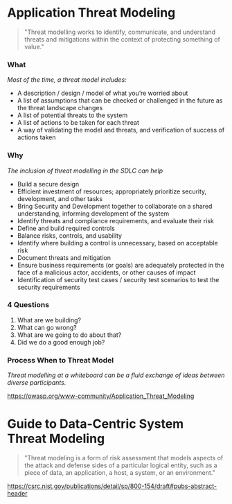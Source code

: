 # Application Threat Modeling
> "Threat modelling works to identify, communicate, and understand threats and mitigations within the context of protecting something of value."
### What
_Most of the time, a threat model includes:_
* A description / design / model of what you’re worried about  
* A list of assumptions that can be checked or challenged in the future as the threat landscape changes  
* A list of potential threats to the system  
* A list of actions to be taken for each threat  
* A way of validating the model and threats, and verification of success of actions taken  
### Why
_The inclusion of threat modelling in the SDLC can help_
* Build a secure design  
* Efficient investment of resources; appropriately prioritize security, development, and other tasks  
* Bring Security and Development together to collaborate on a shared understanding, informing development of the system  
* Identify threats and compliance requirements, and evaluate their risk  
* Define and build required controls    
* Balance risks, controls, and usability  
* Identify where building a control is unnecessary, based on acceptable risk  
* Document threats and mitigation  
* Ensure business requirements (or goals) are adequately protected in the face of a malicious actor, accidents, or other causes of impact  
* Identification of security test cases / security test scenarios to test the security requirements  
### 4 Questions
1. What are we building?  
2. What can go wrong?   
3. What are we going to do about that?  
4. Did we do a good enough job?  
### Process When to Threat Model
_Threat modelling at a whiteboard can be a fluid exchange of ideas between diverse participants._

https://owasp.org/www-community/Application_Threat_Modeling

# Guide to Data-Centric System Threat Modeling
> "Threat modeling is a form of risk assessment that models aspects of the attack and defense sides of a particular logical entity, such 
as a piece of data, an application, a host, a system, or an environment."

https://csrc.nist.gov/publications/detail/sp/800-154/draft#pubs-abstract-header

